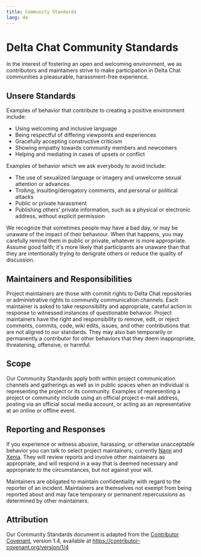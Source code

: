 ```yaml
---
title: Community Standards
lang: de
---
```


# Delta Chat Community Standards

In the interest of fostering an open and welcoming environment, we as
contributors and maintainers strive to make participation in Delta Chat
communities a pleasurable, harassment-free experience.


## Unsere Standards

Examples of behavior that contribute to creating a positive environment include:

* Using welcoming and inclusive language
* Being respectful of differing viewpoints and experiences
* Gracefully accepting constructive criticism
* Showing empathy towards community members and newcomers
* Helping and mediating in cases of upsets or conflict

Examples of behavior which we ask everybody to avoid include:

* The use of sexualized language or imagery and unwelcome sexual attention or advances
* Trolling, insulting/derogatory comments, and personal or political attacks
* Public or private harassment
* Publishing others' private information, such as a physical or electronic
  address, without explicit permission

We recognize that sometimes people may have a bad day, or may be unaware of
the impact of their behaviour. When that happens, you may carefully remind
them in public or private, whatever is more appropriate. Assume good faith;
it's more likely that participants are unaware than that they are intentionally
trying to denigrate others or reduce the quality of discussion.


## Maintainers and Responsibilities

Project maintainers are those with commit rights to Delta Chat repositories or administrative rights to community communication channels.
Each maintainer is asked to take responsibility and appropriate, careful action
in response to witnessed instances of questionable behavior.
Project maintainers have the right and responsibility to remove, edit, or
reject comments, commits, code, wiki edits, issues, and other contributions
that are not aligned to our standards.
They may also ban temporarily or permanently a contributor for
other behaviors that they deem inappropriate, threatening, offensive, or harmful.

## Scope

Our Community Standards apply both within project communication channels and
gatherings as well as in public spaces
when an individual is representing the project or its community. Examples of
representing a project or community include using an official project e-mail
address, posting via an official social media account, or acting as an
representative at an online or offline event.

## Reporting and Responses

If you experience or witness abusive, harassing, or otherwise unacceptable behavior
you can talk to select project maintainers, currently [Nami](mailto:missytake@systemli.org) and [Xenia](mailto:ksenia@transcyberian.org).
They will review reports and involve other maintainers as appropriate,
and will respond in a way that is deemed necessary and appropriate
to the circumstances, but not against your will.

Maintainers are obligated to maintain confidentiality
with regard to the reporter of an incident.
Maintainers are themselves not exempt from being reported about
and may face temporary or permanent repercussions
as determined by other maintainers.


## Attribution

Our Community Standards document is adapted from the [Contributor Covenant](https://contributor-covenant.org), version 1.4,
available at <https://contributor-covenant.org/version/1/4>

